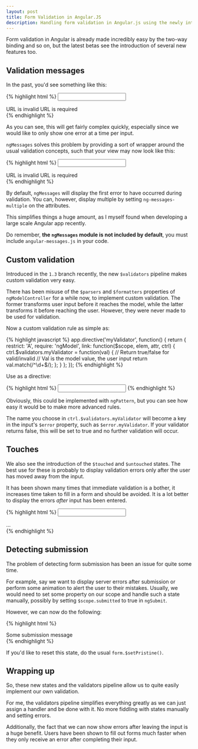 ```yaml
---
layout: post
title: Form Validation in Angular.JS
description: Handling form validation in Angular.js using the newly introduced states and messages package
---
```


Form validation in Angular is already made incredibly easy by the two-way binding and so on, but the latest betas see the introduction of several new features too.

## Validation messages

In the past, you'd see something like this:

{% highlight html %}
<input type="url" name="foo" required>
<div class="validation" ng-show="form.foo.$error">
    <span class="help-block" ng-show="form.foo.$error.url">URL is invalid</span>
    <span class="help-block" ng-show="!form.foo.$error.url && form.foo.$error.required">URL is required</span>
</div>
{% endhighlight %}

As you can see, this will get fairly complex quickly, especially since we would like to only show one error at a time per input.

`ngMessages` solves this problem by providing a sort of wrapper around the usual validation concepts, such that your view may now look like this:

{% highlight html %}
<input type="url" name="foo" required>
<div class="validation" ng-messages="form.foo.$error">
    <span class="help-block" ng-message="url">URL is invalid</span>
    <span class="help-block" ng-message="required">URL is required</span>
</div>
{% endhighlight %}

By default, `ngMessages` will display the first error to have occurred during validation. You can, however, display multiple by setting `ng-messages-multiple` on the attributes.

This simplifies things a huge amount, as I myself found when developing a large scale Angular app recently.

Do remember, **the `ngMessages` module is not included by default**, you must include `angular-messages.js` in your code.

## Custom validation

Introduced in the `1.3` branch recently, the new `$validators` pipeline makes custom validation very easy. 

There has been misuse of the `$parsers` and `$formatters` properties of `ngModelController` for a while now, to implement custom validation. The former transforms user input before it reaches the model, while the latter transforms it before reaching the user. However, they were never made to be used for validation.

Now a custom validation rule as simple as:

{% highlight javascript %}
app.directive('myValidator', function() {
    return {
        restrict: 'A',
        require: 'ngModel',
        link: function($scope, elem, attr, ctrl) {
            ctrl.$validators.myValidator = function(val) {
                // Return true/false for valid/invalid
                // Val is the model value, the user input
                return val.match(/^\d+$/);
            };
        }
    };
});
{% endhighlight %}

Use as a directive:

{% highlight html %}
<input type="text" my-validator name="foo">
{% endhighlight %}

Obviously, this could be implemented with `ngPattern`, but you can see how easy it would be to make more advanced rules.

The name you choose in `ctrl.$validators.myValidator` will become a key in the input's `$error` property, such as `$error.myValidator`. If your validator returns false, this will be set to true and no further validation will occur.

## Touches

We also see the introduction of the `$touched` and `$untouched` states. The best use for these is probably to display validation errors only after the user has moved away from the input.

It has been shown many times that immediate validation is a bother, it increases time taken to fill in a form and should be avoided. It is a lot better to display the errors *after* input has been entered.

{% highlight html %}
<input type="url" name="foo" required>
<div class="validation" ng-show="form.foo.$touched" ng-messages="form.foo.$error">
    ...
</div>
{% endhighlight %}

## Detecting submission

The problem of detecting form submission has been an issue for quite some time. 

For example, say we want to display server errors after submission or perform some animation to alert the user to their mistakes. Usually, we would need to set some property on our scope and handle such a state manually, possibly by setting `$scope.submitted` to true in `ngSubmit`.

However, we can now do the following:

{% highlight html %}
<div ng-show="form.$submitted">
    Some submission message
</div>
{% endhighlight %}

If you'd like to reset this state, do the usual `form.$setPristine()`.

## Wrapping up

So, these new states and the validators pipeline allow us to quite easily implement our own validation. 

For me, the validators pipeline simplifies everything greatly as we can just assign a handler and be done with it. No more fiddling with states manually and setting errors.

Additionally, the fact that we can now show errors after leaving the input is a huge benefit. Users have been shown to fill out forms much faster when they only receive an error after completing their input.
